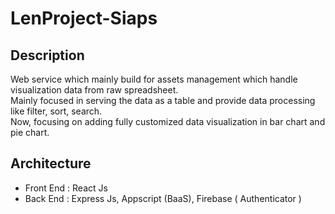 # LenProject-Siaps

## Description
Web service which mainly build for assets management which handle visualization data from raw spreadsheet.  
Mainly focused in serving the data as a table and provide data processing like filter, sort, search.  
Now, focusing on adding fully customized data visualization in bar chart and pie chart.

## Architecture
- Front End : React Js
- Back End : Express Js, Appscript (BaaS), Firebase ( Authenticator ) 
